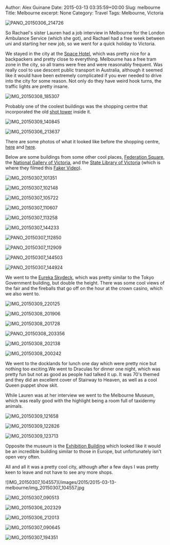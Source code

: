 Author: Alex Guinane
Date: 2015-03-13 03:35:59+00:00
Slug: melbourne
Title: Melbourne
excerpt: None
Category: Travel
Tags: Melbourne, Victoria

![PANO_20150306_214726](/images/2015/2015-03-13-melbourne/pano_20150306_214726.jpg)

So Rachael's sister Lauren had a job interview in Melbourne for the London Ambulance Service (which she got), and Rachael had a free week between uni and starting her new job, so we went for a quick holiday to Victoria.

We stayed in the city at the [Space Hotel](http://www.spacehotel.com.au/), which was pretty nice for a backpackers and pretty close to everything. Melbourne has a free tram zone in the city, so all trams were free and were reasonably frequent. Was really cool to use descent public transport in Australia, although it seemed like it would have been extremely complicated if you ever needed to drive into the city for some reason. Not only do they have weird hook turns, the traffic lights are pretty insane.

![IMG_20150308_185307](/images/2015/2015-03-13-melbourne/img_20150308_185307.jpg)

Probably one of the coolest buildings was the shopping centre that incorporated the old [shot tower](http://en.wikipedia.org/wiki/Coop%27s_Shot_Tower) inside it.

![IMG_20150309_140845](/images/2015/2015-03-13-melbourne/img_20150309_140845.jpg)

![IMG_20150306_213637](/images/2015/2015-03-13-melbourne/img_20150306_213637.jpg)

There are some photos of what it looked like before the shopping centre, [here](https://i.imgur.com/6F2ZROm.jpg) and [here](https://i.imgur.com/ybV5cGq.jpg).

Below are some buildings from some other cool places, [Federation Square](http://en.wikipedia.org/wiki/Federation_Square), the [National Gallery of Victoria](http://www.ngv.vic.gov.au/visit/), and the [State Library of Victoria](http://www.slv.vic.gov.au/) (which is where they filmed this [Faker Video](https://www.youtube.com/watch?v=PFT7nG3-fSA)).

![IMG_20150307_101351](/images/2015/2015-03-13-melbourne/img_20150307_101351.jpg)

![IMG_20150307_102148](/images/2015/2015-03-13-melbourne/img_20150307_102148.jpg "Another space invader found!")

![IMG_20150307_105722](/images/2015/2015-03-13-melbourne/img_20150307_105722.jpg)

![IMG_20150307_110607](/images/2015/2015-03-13-melbourne/img_20150307_110607.jpg "Looks like this guy wants to eat baby Jebus")

![IMG_20150307_113258](/images/2015/2015-03-13-melbourne/img_20150307_113258.jpg)

![IMG_20150307_144233](/images/2015/2015-03-13-melbourne/img_20150307_144233.jpg)

![PANO_20150307_112850](/images/2015/2015-03-13-melbourne/pano_20150307_112850.jpg "Centre painting is called Anguish")

![PANO_20150307_112909](/images/2015/2015-03-13-melbourne/pano_20150307_112909.jpg)

![PANO_20150307_144503](/images/2015/2015-03-13-melbourne/pano_20150307_144503.jpg)

![PANO_20150307_144924](/images/2015/2015-03-13-melbourne/pano_20150307_144924.jpg)

We went to the [Eureka Skydeck](http://en.wikipedia.org/wiki/Eureka_Tower#Observation_deck_.28Eureka_Skydeck_88.29), which was pretty similar to the Tokyo Government building, but double the height. There was some cool views of the fair and the fireballs that go off on the hour at the crown casino, which we also went to.

![IMG_20150309_220125](/images/2015/2015-03-13-melbourne/img_20150309_220125.jpg "Crown casino")

![IMG_20150308_201906](/images/2015/2015-03-13-melbourne/img_20150308_201906.jpg)

![IMG_20150308_201728](/images/2015/2015-03-13-melbourne/img_20150308_201728.jpg)

![PANO_20150308_203356](/images/2015/2015-03-13-melbourne/pano_20150308_203356.jpg)

![IMG_20150308_202138](/images/2015/2015-03-13-melbourne/img_20150308_202138.jpg)

![IMG_20150308_200242](/images/2015/2015-03-13-melbourne/img_20150308_200242.jpg "Elmo busking on the bagpipes out the front of the Crown.")

We went to the docklands for lunch one day which were pretty nice but nothing too exciting.We went to Draculas for dinner one night, which was pretty fun but not as good as people had talked it up. It was 70's themed and they did an excellent cover of Stairway to Heaven, as well as a cool Queen puppet show skit.

While Lauren was at her interview we went to the Melbourne Museum, which was really good with the highlight being a room full of taxidermy animals.

![IMG_20150309_121658](/images/2015/2015-03-13-melbourne/img_20150309_121658.jpg)

![IMG_20150309_122826](/images/2015/2015-03-13-melbourne/img_20150309_122826.jpg)

![IMG_20150309_123713](/images/2015/2015-03-13-melbourne/img_20150309_123713.jpg)

Opposite the museum is the [Exhibition Building](http://en.wikipedia.org/wiki/Royal_Exhibition_Building) which looked like it would be an incredible building similar to those in Europe, but unfortunately isn't open very often.

All and all it was a pretty cool city, although after a few days I was pretty keen to leave and not have to see any more shops.

![IMG_20150307_104557](/images/2015/2015-03-13-melbourne/img_20150307_104557.jpg

![IMG_20150307_090513](/images/2015/2015-03-13-melbourne/img_20150307_090513.jpg)

![IMG_20150306_202329](/images/2015/2015-03-13-melbourne/img_20150306_202329.jpg)

![IMG_20150306_212013](/images/2015/2015-03-13-melbourne/img_20150306_212013.jpg)

![IMG_20150307_090645](/images/2015/2015-03-13-melbourne/img_20150307_090645.jpg)

![IMG_20150307_194351](/images/2015/2015-03-13-melbourne/img_20150307_194351.jpg)
